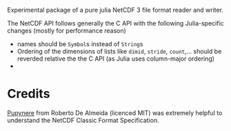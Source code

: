 

Experimental package of a pure julia NetCDF 3 file format reader and writer.


The NetCDF API follows generally the C API with the following Julia-specific changes (mostly for performance reason)

* names should be `Symbol`s instead of `String`s
* Ordering of the dimensions of lists like `dimid`, `stride`, `count`,... should be reverded relative the the C API (as Julia uses column-major ordering)
*


# Credits

[Pupynere](https://pypi.org/project/pupynere/) from Roberto De Almeida (licenced MIT) was extremely helpful to understand the NetCDF Classic Format Specification.
